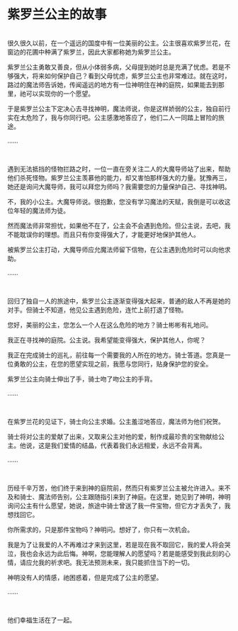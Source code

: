 # 紫罗兰公主的故事

<br>
很久很久以前，在一个遥远的国度中有一位美丽的公主。公主很喜欢紫罗兰花，在窗边的花圃中种满了紫罗兰，因此大家都称她为紫罗兰公主。

紫罗兰公主勇敢又善良，但从小体弱多病，父母提到她时总是充满了忧虑。若是不够强大，将来如何保护自己？看到父母忧虑，紫罗兰公主也非常难过。就在这时，路过的魔法师告诉她，传闻遥远的地方有一位神明住在神的庭院，如果能去到那里，祂可以实现你的一个愿望。

于是紫罗兰公主下定决心去寻找神明，魔法师说，你是这样娇弱的公主，独自前行实在太危险了，我与你同行吧。公主感激地答应了，他们二人一同踏上冒险的旅途。

……

<br>

遇到无法抵挡的怪物拦路之时，一位一直在旁关注二人的大魔导师站了出来，帮助他们杀死怪物。紫罗兰公主羡慕他的能力，却又害怕那样强大的力量。犹豫再三，她还是询问大魔导师，我可以拜您为师吗？我需要您的力量保护自己、寻找神明。

不，我的小公主。大魔导师说。很抱歉，您没有学习魔法的天赋，我倒是可以收这位年轻的魔法师为徒。

然而魔法师非常担忧，如果他不在了，公主会不会遇到危险。但公主说，去吧，我不能耽误你的理想。而且只有你变得强大了，才能更好地保护其他人。

被紫罗兰公主打动，大魔导师应允魔法师留下信物，在公主遇到危险时可以向他求助。

……

<br>

回归了独自一人的旅途中，紫罗兰公主逐渐变得强大起来，普通的敌人不再是她的对手。但骑士不知道，他见公主遇到危险，连忙上前打退了怪物。

您好，美丽的公主，您怎么一个人在这么危险的地方？骑士彬彬有礼地问。

我正在寻找神的庭院。公主说。我希望能变得强大，保护其他人，你呢？

我正在完成骑士的巡礼，前往每一个需要我的人所在的地方。骑士答道。您真是一位勇敢的公主，在您的愿望实现之前，我愿与您同行，贴身保护您的安全。

紫罗兰公主向骑士伸出了手，骑士吻了吻公主的手背。

……

<br>

在紫罗兰花的见证下，骑士向公主求婚。公主羞涩地答应，魔法师为他们祝贺。

骑士将对公主的爱献了出来，又取来公主对他的爱，制作成最珍贵的宝物献给公主。他说，这是我们爱情的结晶，代表着我们永远相爱，永远不会背离。

……

<br>

历经千辛万苦，他们终于来到神的庭院前，然而只有紫罗兰公主被允许进入。来不及和骑士、魔法师告别，公主跟随指引来到了神庭。在这里，她见到了神明，神明询问公主有什么愿望，她说，旅途中骑士曾送了我一件宝物，但它方才丢失了，我想找回它。

你所需求的，只是那件宝物吗？神明问。想好了，你只有一次机会。

我是为了让我爱的人不再难过才来到这里，若是现在我不取回它，我的爱人将会哭泣，我也会永远为此后悔。神啊，您能理解人的愿望吗？若是能感受到我此刻的心情，请应允我的祈求吧。我无法预测未来，我只能抓住当下的一切。

神明没有人的情感，祂困惑着，但是完成了公主的愿望。

……

<br>

他们幸福生活在了一起。
